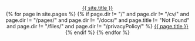 <header class="site-header" role="banner">
  <div class="wrapper">
    <a class="site-title" href="/">{{ site.title }}</a>
    <div class="site-nav" id="myTopnav">
      {% for page in site.pages %}
        {% if page.dir != "/" and page.dir != "/cv/" and page.dir != "/pages/" and page.dir != "/docs/" and page.title != "Not Found" and page.dir != "/files/" and page.dir != "/privacyPolicy/" %}
          <a class="page-link" href="{{ page.url | prepend: site.baseurl }}">{{ page.title }}</a>
        {% endif %}
      {% endfor %}
    </div>
  </div>
  <script>
    function myFunction() {
      var x = document.getElementById("myTopnav");
      if (x.className === "site-nav") {
        x.className += "trigger";
      } else {
        x.className = "site-nav";
      }
    }
</script>
</header>
